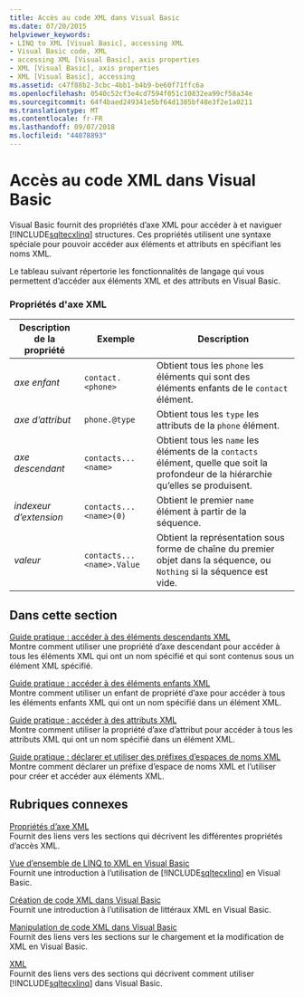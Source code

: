 ```yaml
---
title: Accès au code XML dans Visual Basic
ms.date: 07/20/2015
helpviewer_keywords:
- LINQ to XML [Visual Basic], accessing XML
- Visual Basic code, XML
- accessing XML [Visual Basic], axis properties
- XML [Visual Basic], axis properties
- XML [Visual Basic], accessing
ms.assetid: c47f88b2-3cbc-4bb1-b4b9-be60f71ffc6a
ms.openlocfilehash: 0540c52cf3e4cd7594f051c10832ea99cf58a34e
ms.sourcegitcommit: 64f4baed249341e5bf64d1385bf48e3f2e1a0211
ms.translationtype: MT
ms.contentlocale: fr-FR
ms.lasthandoff: 09/07/2018
ms.locfileid: "44078893"
---
```

# <a name="accessing-xml-in-visual-basic"></a>Accès au code XML dans Visual Basic
Visual Basic fournit des propriétés d’axe XML pour accéder à et naviguer [!INCLUDE[sqltecxlinq](~/includes/sqltecxlinq-md.md)] structures. Ces propriétés utilisent une syntaxe spéciale pour pouvoir accéder aux éléments et attributs en spécifiant les noms XML.  
  
 Le tableau suivant répertorie les fonctionnalités de langage qui vous permettent d’accéder aux éléments XML et des attributs en Visual Basic.  
  
### <a name="xml-axis-properties"></a>Propriétés d'axe XML  
  
|Description de la propriété|Exemple|Description|  
|--------------------------|-------------|-----------------|  
|*axe enfant*|`contact.<phone>`|Obtient tous les `phone` les éléments qui sont des éléments enfants de le `contact` élément.|  
|*axe d’attribut*|`phone.@type`|Obtient tous les `type` les attributs de la `phone` élément.|  
|*axe descendant*|`contacts...<name>`|Obtient tous les `name` les éléments de la `contacts` élément, quelle que soit la profondeur de la hiérarchie qu’elles se produisent.|  
|*indexeur d’extension*|`contacts...<name>(0)`|Obtient le premier `name` élément à partir de la séquence.|  
|*valeur*|`contacts...<name>.Value`|Obtient la représentation sous forme de chaîne du premier objet dans la séquence, ou `Nothing` si la séquence est vide.|  
  
## <a name="in-this-section"></a>Dans cette section  
 [Guide pratique : accéder à des éléments descendants XML](../../../../visual-basic/programming-guide/language-features/xml/how-to-access-xml-descendant-elements.md)  
 Montre comment utiliser une propriété d’axe descendant pour accéder à tous les éléments XML qui ont un nom spécifié et qui sont contenus sous un élément XML spécifié.  
  
 [Guide pratique : accéder à des éléments enfants XML](../../../../visual-basic/programming-guide/language-features/xml/how-to-access-xml-child-elements.md)  
 Montre comment utiliser un enfant de propriété d’axe pour accéder à tous les éléments enfants XML qui ont un nom spécifié dans un élément XML.  
  
 [Guide pratique : accéder à des attributs XML](../../../../visual-basic/programming-guide/language-features/xml/how-to-access-xml-attributes.md)  
 Montre comment utiliser la propriété d’axe d’attribut pour accéder à tous les attributs XML qui ont un nom spécifié dans un élément XML.  
  
 [Guide pratique : déclarer et utiliser des préfixes d’espaces de noms XML](../../../../visual-basic/programming-guide/language-features/xml/how-to-declare-and-use-xml-namespace-prefixes.md)  
 Montre comment déclarer un préfixe d’espace de noms XML et l’utiliser pour créer et accéder aux éléments XML.  
  
## <a name="related-sections"></a>Rubriques connexes  
 [Propriétés d’axe XML](../../../../visual-basic/language-reference/xml-axis/index.md)  
 Fournit des liens vers les sections qui décrivent les différentes propriétés d’accès XML.  
  
 [Vue d’ensemble de LINQ to XML en Visual Basic](../../../../visual-basic/programming-guide/language-features/xml/overview-of-linq-to-xml.md)  
 Fournit une introduction à l’utilisation de [!INCLUDE[sqltecxlinq](~/includes/sqltecxlinq-md.md)] en Visual Basic.  
  
 [Création de code XML dans Visual Basic](../../../../visual-basic/programming-guide/language-features/xml/creating-xml.md)  
 Fournit une introduction à l’utilisation de littéraux XML en Visual Basic.  
  
 [Manipulation de code XML dans Visual Basic](../../../../visual-basic/programming-guide/language-features/xml/manipulating-xml.md)  
 Fournit des liens vers les sections sur le chargement et la modification de XML en Visual Basic.  
  
 [XML](../../../../visual-basic/programming-guide/language-features/xml/index.md)  
 Fournit des liens vers des sections qui décrivent comment utiliser [!INCLUDE[sqltecxlinq](~/includes/sqltecxlinq-md.md)] dans Visual Basic.
